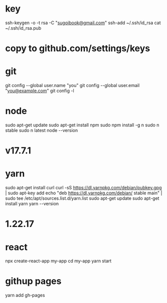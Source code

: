 key
===
ssh-keygen -o -t rsa -C "sugoibook@gmail.com"
ssh-add ~/.ssh/id_rsa
cat ~/.ssh/id_rsa.pub
# copy to github.com/settings/keys

git
===
git config --global user.name "you"
git config --global user.email "you@example.com"
git config -l

node
====
sudo apt-get update
sudo apt-get install npm
sudo npm install -g n
sudo n stable
sudo n latest
node --version
# v17.7.1

yarn
====
sudo apt-get install curl
curl -sS https://dl.yarnpkg.com/debian/pubkey.gpg | sudo apt-key add
echo "deb https://dl.yarnpkg.com/debian/ stable main" | sudo tee /etc/apt/sources.list.d/yarn.list
sudo apt-get update
sudo apt-get install yarn
yarn --version
# 1.22.17

react
=====
npx create-react-app my-app
cd my-app
yarn start

githup pages
============
yarn add gh-pages

